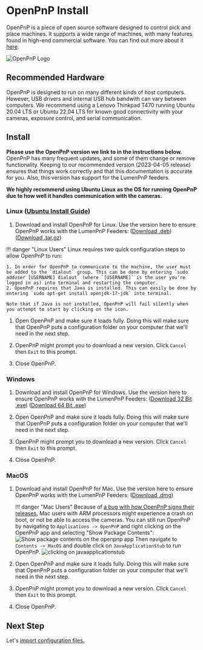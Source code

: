 # OpenPnP Install

OpenPnP is a piece of open source software designed to control pick and place machines. It supports a wide range of machines, with many features found in high-end commercial software. You can find out more about it [here](https://openpnp.org/).

![OpenPnP Logo](img/openpnp-logo.png)

## Recommended Hardware

OpenPnP is designed to run on many different kinds of host computers. However, USB drivers and internal USB hub bandwith can vary between computers. We recommend using a Lenovo Thinkpad T470 running Ubuntu 20.04 LTS or Ubuntu 22.04 LTS for known good connectivity with your cameras, exposure control, and serial communication.

## Install

**Please use the OpenPnP version we link to in the instructions below.** OpenPnP has many frequent updates, and some of them change or remove functionality. Keeping to our recommended version (2023-04-05 release) ensures that things work correctly and that this documentation is accurate for you. Also, this version has support for the LumenPnP feeders.

**We highly recommend using Ubuntu Linux as the OS for running OpenPnP due to how well it handles communication with the cameras.**

### Linux ([Ubuntu Install Guide](https://ubuntu.com/tutorials/install-ubuntu-desktop#1-overview))

1. Download and install OpenPnP for Linux. Use the version here to ensure OpenPnP works with the LumenPnP Feeders: ([Download .deb](https://openpnp.s3-us-west-2.amazonaws.com/test/2023-04-05_08-24-36.0aa4ae8/OpenPnP-linux-test.deb))([Download .tar.gz](https://openpnp.s3-us-west-2.amazonaws.com/test/2023-04-05_08-24-36.0aa4ae8/OpenPnP-unix-test.tar.gz))

!!! danger "Linux Users"
    Linux requires two quick configuration steps to allow OpenPnP to run:

    1. In order for OpenPnP to communicate to the machine, the user must be added to the `dialout` group. This can be done by entering `sudo adduser [USERNAME] dialout` (where `[USERNAME]` is the user you're logged in as) into terminal and restarting the computer.
    2. OpenPnP requires that Java is installed. This can easily be done by entering `sudo apt-get install openjdk-17-jdk` into terminal.

    Note that if Java is not installed, OpenPnP will fail silently when you attempt to start by clicking on the icon.

1. Open OpenPnP and make sure it loads fully. Doing this will make sure that OpenPnP puts a configuration folder on your computer that we'll need in the next step.

1. OpenPnP might prompt you to download a new version. Click `Cancel` then `Exit` to this prompt.

1. Close OpenPnP.

### Windows

1. Download and install OpenPnP for Windows. Use the version here to ensure OpenPnP works with the LumenPnP Feeders: ([Download 32 Bit .exe](https://openpnp.s3-us-west-2.amazonaws.com/test/2023-04-05_08-24-36.0aa4ae8/OpenPnP-windows-x32-test.exe)) ([Download 64 Bit .exe](https://openpnp.s3-us-west-2.amazonaws.com/test/2023-04-05_08-24-36.0aa4ae8/OpenPnP-windows-x64-test.exe))

2. Open OpenPnP and make sure it loads fully. Doing this will make sure that OpenPnP puts a configuration folder on your computer that we'll need in the next step.

1. OpenPnP might prompt you to download a new version. Click `Cancel` then `Exit` to this prompt.

3. Close OpenPnP.

### MacOS

1. Download and install OpenPnP for Mac. Use the version here to ensure OpenPnP works with the LumenPnP Feeders: ([Download .dmg](https://openpnp.s3-us-west-2.amazonaws.com/test/2023-04-05_08-24-36.0aa4ae8/OpenPnP-macos-test.dmg))

    !!! danger "Mac Users"
        Because of [a bug with how OpenPnP signs their releases](https://github.com/openpnp/openpnp/issues/1559), Mac users with ARM processors might experience a crash on boot, or not be able to access the cameras. You can still run OpenPnP by navigating to `Applications -> OpenPnP` and right clicking on the OpenPnP app and selecting "Show Package Contents":
        ![Show package contents on the openpnp app](img/opnp-show-package-contents.png)
        Then navigate to `Contents -> MacOS` and double click on `JavaApplicationStub` to run OpenPnP.
        ![clicking on javaapplicationstub](img/boot-opnp-java-stub.png)

1. Open OpenPnP and make sure it loads fully. Doing this will make sure that OpenPnP puts a configuration folder on your computer that we'll need in the next step.

1. OpenPnP might prompt you to download a new version. Click `Cancel` then `Exit` to this prompt.

1. Close OpenPnP.

## Next Step

Let's [import configuration files.](../import-config//index.md)
